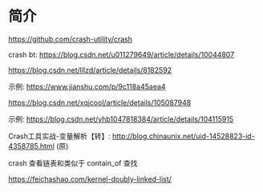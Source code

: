 

# 简介

https://github.com/crash-utility/crash



crash bt: https://blog.csdn.net/u011279649/article/details/10044807

https://blog.csdn.net/lllzd/article/details/8182592


示例: https://www.jianshu.com/p/9c118a45aea4

https://blog.csdn.net/xqjcool/article/details/105087948



示例: https://blog.csdn.net/yhb1047818384/article/details/104115915


Crash工具实战-变量解析【转】: http://blog.chinaunix.net/uid-14528823-id-4358785.html (原)


crash 查看链表和类似于 contain_of 查找

https://feichashao.com/kernel-doubly-linked-list/